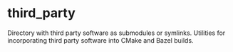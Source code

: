 # third_party

Directory with third party software as submodules or symlinks. Utilities for incorporating third party software into CMake and Bazel builds.
